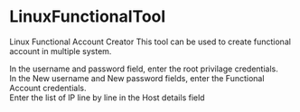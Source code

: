 # LinuxFunctionalTool
Linux Functional Account Creator
This tool can be used to create functional account in multiple system.

In the username and password field, enter the root privilage credentials.<br>
In the New username and New password fields, enter the Functional Account credentials.<br>
Enter the list of lP line by line in the Host details field
